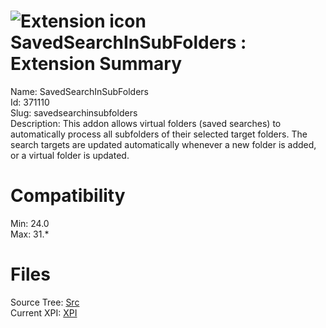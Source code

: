# ![Extension icon](https://addons.thunderbird.net/user-media/addon_icons/371/371110-64.png?modified=1400928154) SavedSearchInSubFolders : Extension Summary

Name: SavedSearchInSubFolders  
Id: 371110  
Slug: savedsearchinsubfolders  
Description: This addon allows virtual folders (saved searches) to automatically process all subfolders of their selected target folders.
The search targets are updated automatically whenever a new folder is added, or a virtual folder is updated.
  

# Compatibility
Min: 24.0  
Max: 31.*  

# Files

Source Tree: [Src](C:/Dev/Thunderbird/ThunderKdB/xall/xOther/371110-savedsearchinsubfolders/src)  
Current XPI: [XPI](C:/Dev/Thunderbird/ThunderKdB/xall/xOther/371110-savedsearchinsubfolders/xpi)  



